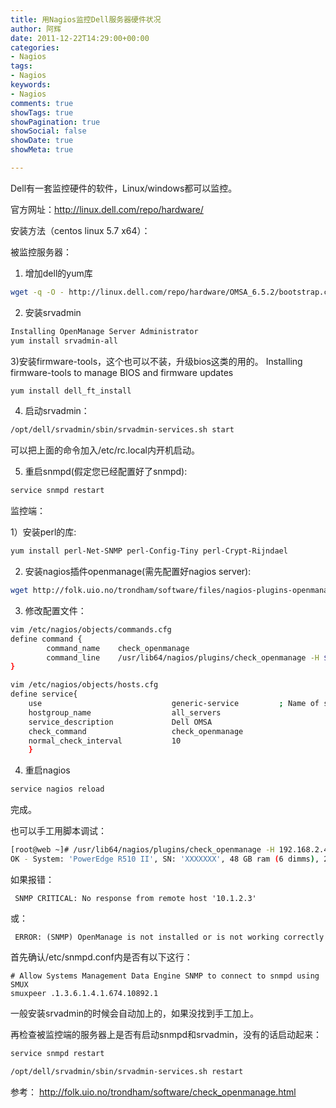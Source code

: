 ```yaml
---
title: 用Nagios监控Dell服务器硬件状况
author: 阿辉
date: 2011-12-22T14:29:00+00:00
categories:
- Nagios
tags:
- Nagios
keywords:
- Nagios
comments: true
showTags: true
showPagination: true
showSocial: false
showDate: true
showMeta: true

---
```

Dell有一套监控硬件的软件，Linux/windows都可以监控。

官方网址：http://linux.dell.com/repo/hardware/

安装方法（centos linux 5.7 x64）：

被监控服务器：

1) 增加dell的yum库
```bash
wget -q -O - http://linux.dell.com/repo/hardware/OMSA_6.5.2/bootstrap.cgi | bash
```
 

2) 安装srvadmin
```bash
Installing OpenManage Server Administrator
yum install srvadmin-all
```
 <!--more-->

3)安装firmware-tools，这个也可以不装，升级bios这类的用的。
Installing firmware-tools to manage BIOS and firmware updates
```bash
yum install dell_ft_install
```

4) 启动srvadmin：
```bash
/opt/dell/srvadmin/sbin/srvadmin-services.sh start
```
可以把上面的命令加入/etc/rc.local内开机启动。

5) 重启snmpd(假定您已经配置好了snmpd):
```bash
service snmpd restart
```

监控端：

1）安装perl的库:
```bash
yum install perl-Net-SNMP perl-Config-Tiny perl-Crypt-Rijndael
```

2) 安装nagios插件openmanage(需先配置好nagios server):
```bash
wget http://folk.uio.no/trondham/software/files/nagios-plugins-openmanage-3.7.3-1.el5.x86_64.rpm
```

3) 修改配置文件：
```bash
vim /etc/nagios/objects/commands.cfg
define command {
        command_name    check_openmanage
        command_line    /usr/lib64/nagios/plugins/check_openmanage -H $HOSTADDRESS$
}

vim /etc/nagios/objects/hosts.cfg
define service{
    use                             generic-service         ; Name of service template to use
    hostgroup_name                  all_servers
    service_description             Dell OMSA
    check_command                   check_openmanage
    normal_check_interval           10
    }
```
 

4) 重启nagios
```bash
service nagios reload
```

完成。

也可以手工用脚本调试：
```bash
[root@web ~]# /usr/lib64/nagios/plugins/check_openmanage -H 192.168.2.4
OK - System: 'PowerEdge R510 II', SN: 'XXXXXXX', 48 GB ram (6 dimms), 2 logical drives, 8 physical drives
```
 
如果报错：
```
 SNMP CRITICAL: No response from remote host '10.1.2.3'
```
或：
```
 ERROR: (SNMP) OpenManage is not installed or is not working correctly
```

首先确认/etc/snmpd.conf内是否有以下这行：
```
# Allow Systems Management Data Engine SNMP to connect to snmpd using SMUX
smuxpeer .1.3.6.1.4.1.674.10892.1
```
一般安装srvadmin的时候会自动加上的，如果没找到手工加上。

再检查被监控端的服务器上是否有启动snmpd和srvadmin，没有的话启动起来：
```bash
service snmpd restart

/opt/dell/srvadmin/sbin/srvadmin-services.sh restart
```

参考：
http://folk.uio.no/trondham/software/check_openmanage.html